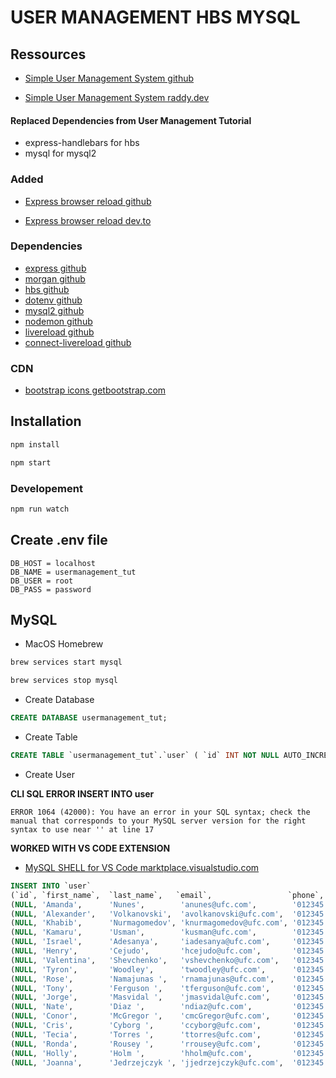 # USER MANAGEMENT HBS MYSQL

## Ressources

- [Simple User Management System github](https://github.com/RaddyTheBrand/Nodejs-UserManagement-Express-Hbs-MySQL)

- [Simple User Management System raddy.dev](https://raddy.dev/blog/simple-user-management-system-nodejs-express-mysql-handlebars/)

#### Replaced Dependencies from User Management Tutorial

- express-handlebars for hbs
- mysql for mysql2

### Added

- [Express browser reload github](https://github.com/cassiolacerda/express-browser-reload)

- [Express browser reload dev.to](https://dev.to/cassiolacerda/automatically-refresh-the-browser-on-node-express-server-changes-x1f680-1k0o)

### Dependencies

- [express github](https://github.com/expressjs/express)
- [morgan github](https://github.com/expressjs/morgan)
- [hbs github](https://github.com/pillarjs/hbs)
- [dotenv github](https://github.com/motdotla/dotenv)
- [mysql2 github](https://github.com/sidorares/node-mysql2)
- [nodemon github](https://github.com/remy/nodemon)
- [livereload github](https://github.com/napcs/node-livereload)
- [connect-livereload github](https://github.com/intesso/connect-livereload)

### CDN

- [bootstrap icons getbootstrap.com](https://icons.getbootstrap.com/#install)

## Installation

```bash
npm install
```

```bash
npm start
```

### Developement

```bash
npm run watch
```

## Create .env file

```dotenv
DB_HOST = localhost
DB_NAME = usermanagement_tut
DB_USER = root
DB_PASS = password
```

## MySQL

- MacOS Homebrew

```bash
brew services start mysql
```

```bash
brew services stop mysql
```

- Create Database

```sql
CREATE DATABASE usermanagement_tut;
```

- Create Table

```sql
CREATE TABLE `usermanagement_tut`.`user` ( `id` INT NOT NULL AUTO_INCREMENT , `first_name` VARCHAR(45) NOT NULL , `last_name` VARCHAR(45) NOT NULL , `email` VARCHAR(45) NOT NULL , `phone` VARCHAR(45) NOT NULL , `comments` TEXT NOT NULL , `status` VARCHAR(10) NOT NULL DEFAULT 'active' , PRIMARY KEY (`id`)) ENGINE = InnoDB;
```

- Create User

**CLI SQL ERROR INSERT INTO user**

```ERROR
ERROR 1064 (42000): You have an error in your SQL syntax; check the manual that corresponds to your MySQL server version for the right syntax to use near '' at line 17
```

**WORKED WITH VS CODE EXTENSION**

- [MySQL SHELL for VS Code marktplace.visualstudio.com](https://marketplace.visualstudio.com/items?itemName=Oracle.mysql-shell-for-vs-code)

```sql
INSERT INTO `user`
(`id`, `first_name`,  `last_name`,   `email`,                 `phone`,         `comments`, `status`) VALUES
(NULL, 'Amanda',      'Nunes',        'anunes@ufc.com',        '012345 678910', '',          'active'),
(NULL, 'Alexander',   'Volkanovski',  'avolkanovski@ufc.com',  '012345 678910', '',          'active'),
(NULL, 'Khabib',      'Nurmagomedov', 'knurmagomedov@ufc.com', '012345 678910', '',          'active'),
(NULL, 'Kamaru',      'Usman',        'kusman@ufc.com',        '012345 678910', '',          'active'),
(NULL, 'Israel',      'Adesanya',     'iadesanya@ufc.com',     '012345 678910', '',          'active'),
(NULL, 'Henry',       'Cejudo',       'hcejudo@ufc.com',       '012345 678910', '',          'active'),
(NULL, 'Valentina',   'Shevchenko',   'vshevchenko@ufc.com',   '012345 678910', '',          'active'),
(NULL, 'Tyron',       'Woodley',      'twoodley@ufc.com',      '012345 678910', '',          'active'),
(NULL, 'Rose',        'Namajunas ',   'rnamajunas@ufc.com',    '012345 678910', '',          'active'),
(NULL, 'Tony',        'Ferguson ',    'tferguson@ufc.com',     '012345 678910', '',          'active'),
(NULL, 'Jorge',       'Masvidal ',    'jmasvidal@ufc.com',     '012345 678910', '',          'active'),
(NULL, 'Nate',        'Diaz ',        'ndiaz@ufc.com',         '012345 678910', '',          'active'),
(NULL, 'Conor',       'McGregor ',    'cmcGregor@ufc.com',     '012345 678910', '',          'active'),
(NULL, 'Cris',        'Cyborg ',      'ccyborg@ufc.com',       '012345 678910', '',          'active'),
(NULL, 'Tecia',       'Torres ',      'ttorres@ufc.com',       '012345 678910', '',          'active'),
(NULL, 'Ronda',       'Rousey ',      'rrousey@ufc.com',       '012345 678910', '',          'active'),
(NULL, 'Holly',       'Holm ',        'hholm@ufc.com',         '012345 678910', '',          'active'),
(NULL, 'Joanna',      'Jedrzejczyk ', 'jjedrzejczyk@ufc.com',  '012345 678910', '',          'active')
```
